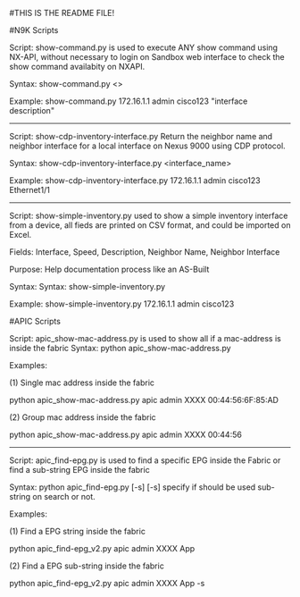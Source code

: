 #THIS IS THE README FILE!

#N9K Scripts

Script: show-command.py is used to execute ANY show command using NX-API, without necessary to login on Sandbox web interface to check the show command availabity on NXAPI.

Syntax: show-command.py <<switch-name>> <username> <password> <show-command>

Example: show-command.py 172.16.1.1 admin cisco123 "interface description"

-------

Script: show-cdp-inventory-interface.py Return the neighbor name and neighbor interface for a local interface on Nexus 9000 using CDP protocol.

Syntax: show-cdp-inventory-interface.py <switch-name> <username> <password> <interface_name>

Example: show-cdp-inventory-interface.py 172.16.1.1 admin cisco123 Ethernet1/1

-------

Script: show-simple-inventory.py used to show a simple inventory interface from a device, all fieds are printed on CSV format, and could be imported on Excel.

Fields: Interface, Speed, Description, Neighbor Name, Neighbor Interface

Purpose: Help documentation process like an AS-Built

Syntax: Syntax: show-simple-inventory.py <switch-name> <username> <password>

Example: show-simple-inventory.py 172.16.1.1 admin cisco123

#APIC Scripts

Script: apic_show-mac-address.py is used to show all if a mac-address is inside the fabric
Syntax: python apic_show-mac-address.py <hostname> <username> <password> <mac-address>

Examples:

(1) Single mac address inside the fabric

python apic_show-mac-address.py apic admin XXXX 00:44:56:6F:85:AD

(2) Group mac address inside the fabric

python apic_show-mac-address.py apic admin XXXX 00:44:56

-------

Script: apic_find-epg.py is used to find a specific EPG inside the Fabric
or find a sub-string EPG inside the fabric

Syntax: python apic_find-epg.py <hostname> <username> <password> <epg> [-s]
[-s] specify if should be used sub-string on search or not.

Examples:

(1) Find a EPG string inside the fabric

python apic_find-epg_v2.py apic admin XXXX App

(2) Find a EPG sub-string inside the fabric

python apic_find-epg_v2.py apic admin XXXX App -s
